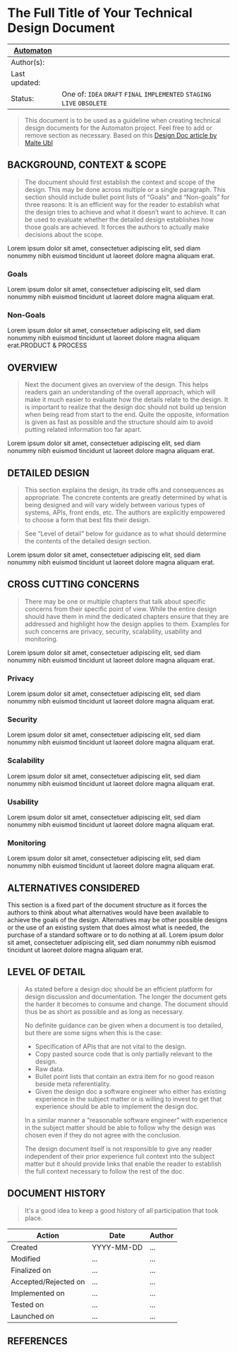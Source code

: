 # The Full Title of Your Technical Design Document

| [Automaton](https://automaton.network) | |
|-|-|
| Author(s): | |
| Last updated: | |
| Status: | One of: ``IDEA`` ``DRAFT`` ``FINAL`` ``IMPLEMENTED`` ``STAGING`` ``LIVE`` ``OBSOLETE`` |

> This document is to be used as a guideline when creating technical design documents for the Automaton project. Feel free to add or remove section as necessary. Based on this [Design Doc article by Malte Ubl](https://medium.com/@cramforce/design-docs-a-design-doc-a152f4484c6b)

## BACKGROUND, CONTEXT & SCOPE

> The document should first establish the context and scope of the design. This may be done across multiple or a single paragraph. This section should include bullet point lists of “Goals” and “Non-goals” for three reasons:
> It is an efficient way for the reader to establish what the design tries to achieve and what it doesn’t want to achieve.
> It can be used to evaluate whether the detailed design establishes how those goals are achieved.
> It forces the authors to actually make decisions about the scope.

Lorem ipsum dolor sit amet, consectetuer adipiscing elit, sed diam nonummy nibh euismod tincidunt ut laoreet dolore magna aliquam erat.

### Goals

Lorem ipsum dolor sit amet, consectetuer adipiscing elit, sed diam nonummy nibh euismod tincidunt ut laoreet dolore magna aliquam erat.

### Non-Goals

Lorem ipsum dolor sit amet, consectetuer adipiscing elit, sed diam nonummy nibh euismod tincidunt ut laoreet dolore magna aliquam erat.PRODUCT & PROCESS

## OVERVIEW

> Next the document gives an overview of the design. This helps readers gain an understanding of the overall approach, which will make it much easier to evaluate how the details relate to the design. It is important to realize that the design doc should not build up tension when being read from start to the end. Quite the opposite, information is given as fast as possible and the structure should aim to avoid putting related information too far apart.

Lorem ipsum dolor sit amet, consectetuer adipiscing elit, sed diam nonummy nibh euismod tincidunt ut laoreet dolore magna aliquam erat.

## DETAILED DESIGN

> This section explains the design, its trade offs and consequences as appropriate. The concrete contents are greatly determined by what is being designed and will vary widely between various types of systems, APIs, front ends, etc. The authors are explicitly empowered to choose a form that best fits their design.

> See “Level of detail” below for guidance as to what should determine the contents of the detailed design section.

Lorem ipsum dolor sit amet, consectetuer adipiscing elit, sed diam nonummy nibh euismod tincidunt ut laoreet dolore magna aliquam erat.

## CROSS CUTTING CONCERNS

> There may be one or multiple chapters that talk about specific concerns from their specific point of view. While the entire design should have them in mind the dedicated chapters ensure that they are addressed and highlight how the design applies to them. Examples for such concerns are privacy, security, scalability, usability and monitoring.

Lorem ipsum dolor sit amet, consectetuer adipiscing elit, sed diam nonummy nibh euismod tincidunt ut laoreet dolore magna aliquam erat.

### Privacy

Lorem ipsum dolor sit amet, consectetuer adipiscing elit, sed diam nonummy nibh euismod tincidunt ut laoreet dolore magna aliquam erat.

### Security

Lorem ipsum dolor sit amet, consectetuer adipiscing elit, sed diam nonummy nibh euismod tincidunt ut laoreet dolore magna aliquam erat.

### Scalability

Lorem ipsum dolor sit amet, consectetuer adipiscing elit, sed diam nonummy nibh euismod tincidunt ut laoreet dolore magna aliquam erat.

### Usability

Lorem ipsum dolor sit amet, consectetuer adipiscing elit, sed diam nonummy nibh euismod tincidunt ut laoreet dolore magna aliquam erat.

### Monitoring

Lorem ipsum dolor sit amet, consectetuer adipiscing elit, sed diam nonummy nibh euismod tincidunt ut laoreet dolore magna aliquam erat.

## ALTERNATIVES CONSIDERED

This section is a fixed part of the document structure as it forces the authors to think about what alternatives would have been available to achieve the goals of the design. Alternatives may be other possible designs or the use of an existing system that does almost what is needed, the purchase of a standard software or to do nothing at all.
Lorem ipsum dolor sit amet, consectetuer adipiscing elit, sed diam nonummy nibh euismod tincidunt ut laoreet dolore magna aliquam erat.

## LEVEL OF DETAIL

> As stated before a design doc should be an efficient platform for design discussion and documentation. The longer the document gets the harder it becomes to consume and change. The document should thus be as short as possible and as long as necessary.
> 
> No definite guidance can be given when a document is too detailed, but there are some signs when this is the case:
> 
> - Specification of APIs that are not vital to the design.
> - Copy pasted source code that is only partially relevant to the design.
> - Raw data.
> - Bullet point lists that contain an extra item for no good reason beside meta referentiality.
> - Given the design doc a software engineer who either has existing experience in the subject matter or is willing to invest to get that experience should be able to implement the design doc.
> 
> In a similar manner a “reasonable software engineer” with experience in the subject matter should be able to follow why the design was chosen even if they do not agree with the conclusion.
> 
> The design document itself is not responsible to give any reader independent of their prior experience full context into the subject matter but it should provide links that enable the reader to establish the full context necessary to follow the rest of the doc.

## DOCUMENT HISTORY

> It's a good idea to keep a good history of all participation that took place.

| Action | Date | Author |
|-|-|-|
| Created | YYYY-MM-DD | ... |
| Modified | ... | ... |
| Finalized on | ... | ... |
| Accepted/Rejected on | ... | ... |
| Implemented on | ... | ... |
| Tested on | ... | ... |
| Launched on | ... | ... |



## REFERENCES
